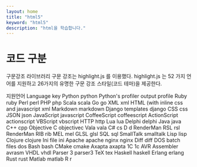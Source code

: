 ```yaml
---
layout: home
title: "html5"
keyword: "html5"
description: "html을 학습합니다."
---
```


# 코드 구분


구문강조 라이브러리
구문 강조는 highlight.js 를 이용했다. highlight.js 는 52 가지 언어를 지원하고 26가지의 유명한 구문 강조 스타일(코드 테마)을 제공한다.

지원언어
Language	key
Python	python
Python's profiler output	profile
Ruby	ruby
Perl	perl
PHP	php
Scala	scala
Go	go
XML	xml
HTML (with inline css and javascript	xml
Markdown	markdown
Django templates	django
CSS	css
JSON	json
JavaScript	javascript
CoffeeScript	coffeescript
ActionScript	actionscript
VBScript	vbscript
HTTP	http
Lua	lua
Delphi	delphi
Java	java
C++	cpp
Objective C	objectivec
Vala	vala
C#	cs
D	d
RenderMan RSL	rsl
RenderMan RIB	rib
MEL	mel
GLSL	glsl
SQL	sql
SmallTalk	smalltalk
Lisp	lisp
Clojure	clojure
Ini file	ini
Apache	apache
nginx	nginx
Diff	diff
DOS batch files	dos
Bash	bash
CMake	cmake
Axapta	axapta
1C	1c
AVR Assembler	avrasm
VHDL	vhdl
Parser 3	parser3
TeX	tex
Haskell	haskell
Erlang	erlang
Rust	rust
Matlab	matlab
R	r
